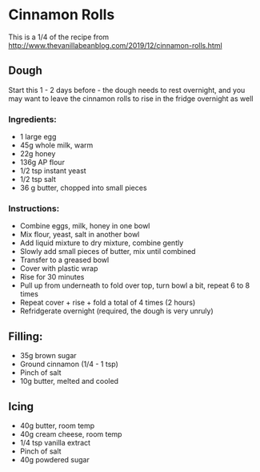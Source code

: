 # Cinnamon Rolls

This is a 1/4 of the recipe from http://www.thevanillabeanblog.com/2019/12/cinnamon-rolls.html
## Dough

Start this 1 - 2 days before - the dough needs to rest overnight, and you may want to leave the cinnamon rolls to rise in the fridge overnight as well
### Ingredients: 

* 1 large egg
* 45g whole milk, warm
* 22g honey
* 136g AP flour
* 1/2 tsp instant yeast
* 1/2 tsp salt
* 36 g butter, chopped into small pieces

### Instructions:

* Combine eggs, milk, honey in one bowl
* Mix flour, yeast, salt in another bowl
* Add liquid mixture to dry mixture, combine gently
* Slowly add small pieces of butter, mix until combined
* Transfer to a greased bowl
* Cover with plastic wrap
* Rise for 30 minutes
* Pull up from underneath to fold over top, turn bowl a bit, repeat 6 to 8 times
* Repeat cover + rise + fold a total of 4 times (2 hours)
* Refridgerate overnight (required, the dough is very unruly)


## Filling:

* 35g brown sugar
* Ground cinnamon (1/4 - 1 tsp)
* Pinch of salt
* 10g butter, melted and cooled

## Icing
* 40g butter, room temp
* 40g cream cheese, room temp
* 1/4 tsp vanilla extract
* Pinch of salt
* 40g powdered sugar
